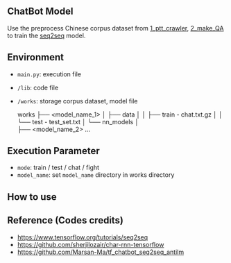 ## ChatBot Model
Use the preprocess Chinese corpus dataset from [1_ptt_crawler](https://github.com/thisray/PTTChatBot_DL2017/tree/master/1_ptt_crawler), [2_make_QA](https://github.com/thisray/PTTChatBot_DL2017/tree/master/2_make_QA) to train the [seq2seq](https://www.tensorflow.org/tutorials/seq2seq) model.



## Environment
* `main.py`: execution file
* `/lib`: code file
* `/works`: storage corpus dataset, model file  
  

    
    works
      ├── <model_name_1>
      │         ├── data
      │         │     ├── train - chat.txt.gz
      │         │     └── test - test_set.txt
      │         └── nn_models
      │      
      ├── <model_name_2>
      ...



## Execution Parameter
* `mode`: train / test / chat / fight
* `model_name`: set `model_name` directory in works directory



## How to use


    

## Reference (Codes credits)
* https://www.tensorflow.org/tutorials/seq2seq
* https://github.com/sherjilozair/char-rnn-tensorflow
* https://github.com/Marsan-Ma/tf_chatbot_seq2seq_antilm
